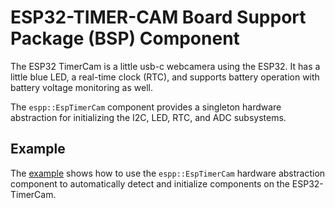 # ESP32-TIMER-CAM Board Support Package (BSP) Component

The ESP32 TimerCam is a little usb-c webcamera using the ESP32. It has a little
blue LED, a real-time clock (RTC), and supports battery operation with battery
voltage monitoring as well.

The `espp::EspTimerCam` component provides a singleton hardware abstraction for
initializing the I2C, LED, RTC, and ADC subsystems.

## Example

The [example](./example) shows how to use the `espp::EspTimerCam` hardware
abstraction component to automatically detect and initialize components on the
ESP32-TimerCam.

